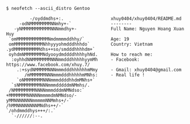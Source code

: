 ```
$ neofetch --ascii_distro Gentoo

         -/oyddmdhs+:.                  xhuy0404/xhuy0404/README.md
     -odNMMMMMMMMNNmhy+-`               --------
   -yNMMMMMMMMMMMNNNmmdhy+-             Full Name: Nguyen Hoang Xuan Huy
 `omMMMMMMMMMMMMNmdmmmmddhhy/`          Age: 19
 omMMMMMMMMMMMNhhyyyohmdddhhhdo`        Country: Vietnam
.ydMMMMMMMMMMdhs++so/smdddhhhhdm+`      
 oyhdmNMMMMMMMNdyooydmddddhhhhyhNd.     How to reach me: 
  :oyhhdNNMMMMMMMNNNmmdddhhhhhyymMh     - Facebook: https://www.facebook.com/xhuy.7/
    .:+sydNMMMMMNNNmmmdddhhhhhhmMmy     - Gmail: xhuy0404@gmail.com
       /mMMMMMMNNNmmmdddhhhhhmMNhs:     - Real life !
    `oNMMMMMMMNNNmmmddddhhdmMNhs+`
  `sNMMMMMMMMNNNmmmdddddmNMmhs/.
 /NMMMMMMMMNNNNmmmdddmNMNdso:`
+MMMMMMMNNNNNmmmmdmNMNdso/-
yMMNNNNNNNmmmmmNNMmhs+/-`
/hMMNNNNNNNNMNdhs++/-`
`/ohdmmddhys+++/:.`
  `-//////:--.

```

<!--
**Xhuy0404/Xhuy0404** is a ✨ _special_ ✨ repository because its `README.md` (this file) appears on your GitHub profile.

Here are some ideas to get you started:

- 🔭 I’m currently working on ...
- 🌱 I’m currently learning ...
- 👯 I’m looking to collaborate on ...
- 🤔 I’m looking for help with ...
- 💬 Ask me about ...
- 📫 How to reach me: ...
- 😄 Pronouns: ...
- ⚡ Fun fact: ...
-->
